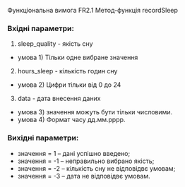 Функціональна вимога FR2.1
Метод-функція recordSleep

### Вхідні параметри:

1. sleep_quality - якість сну
- умова 1) Тільки одне вибране значення

2. hours_sleep - кількість годин сну
- умова 2) Цифри тільки від 0 до 24

3. data - дата внесення даних
- умова 3) значення можуть бути тільки числовими.
- умова 4) Формат часу дд.мм.рррр.


### Вихідні параметри:

- значення = 1 – дані успішно введено;
- значення = -1 – неправильно вибрано якість;
- значення = -2 – кількість сну не відповідвє умовам;
- значення = -3 – дата не відповідвє умовам.
